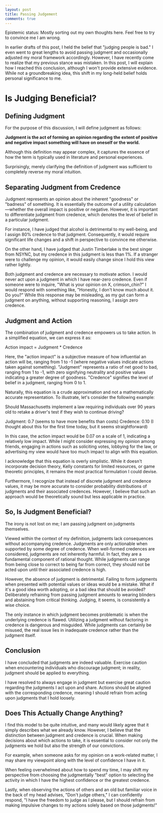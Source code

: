 ```yaml
---
layout: post
title: Passing Judgement
comments: true
---
```


Epistemic status: Mostly sorting out my own thoughts here. Feel free to try to convince me I am wrong.

In earlier drafts of this post, I held the belief that "judging people is bad." I even went to great lengths to avoid passing judgment and occasionally adjusted my moral framework accordingly. However, I have recently come to realize that my previous stance was mistaken. In this post, I will explain how I reached this conclusion, although I won't provide extensive evidence. While not a groundbreaking idea, this shift in my long-held belief holds personal significance to me.

# Is Judging Beneficial?

## Defining Judgment

For the purpose of this discussion, I will define judgment as follows:

**Judgment is the act of forming an opinion regarding the extent of positive and negative impact something will have on oneself or the world.**

Although this definition may appear complex, it captures the essence of how the term is typically used in literature and personal experiences.

Surprisingly, merely clarifying the definition of judgment was sufficient to completely reverse my moral intuition.

## Separating Judgment from Credence

Judgment represents an opinion about the inherent "goodness" or "badness" of something. It is essentially the outcome of a utility calculation—whether the overall impact is positive or negative. However, it is important to differentiate judgment from credence, which denotes the level of belief in a particular judgment.

For instance, I have judged that alcohol is detrimental to my well-being, and I assign 80% credence to that judgment. Consequently, it would require significant life changes and a shift in perspective to convince me otherwise.

On the other hand, I have judged that Justin Timberlake is the best singer from NSYNC, but my credence in this judgment is less than 1%. If a stranger were to challenge my opinion, it would easily change since I hold this view rather lightly.

Both judgment and credence are necessary to motivate action. I would never act upon a judgment in which I have near-zero credence. Even if someone were to inquire, "What is your opinion on X, crimson_chin?" I would respond with something like, "Honestly, I don't know much about it. Do you?" While this response may be misleading, as my gut can form a judgment on anything, without supporting reasoning, I assign zero credence.

## Judgment and Action

The combination of judgment and credence empowers us to take action. In a simplified equation, we can express it as:

Action impact = Judgment * Credence

Here, the "action impact" is a subjective measure of how influential an action will be, ranging from 1 to -1 (where negative values indicate actions taken against something). "Judgment" represents a ratio of net good to bad, ranging from 1 to -1, with zero signifying neutrality and positive values indicating a greater degree of goodness. "Credence" signifies the level of belief in a judgment, ranging from 0 to 1.

Naturally, this equation is a crude approximation and not a mathematically accurate representation. To illustrate, let's consider the following example:

Should Massachusetts implement a law requiring individuals over 90 years old to retake a driver's test if they wish to continue driving?

Judgment: 0.7 (seems to have more benefits than costs)
Credence: 0.10 (I thought about this for the first time today, but it seems straightforward)

In this case, the action impact would be 0.07 on a scale of 1, indicating a relatively low impact. While I might consider expressing my opinion among friends, engaging in actions such as soliciting votes, lobbying for the law, or advertising my view would have too much impact to align with this equation.

I acknowledge that this equation is overly simplistic. While it doesn't incorporate decision theory, Kelly constants for limited resources, or game theoretic principles, it remains the most practical formulation I could devise.

Furthermore, I recognize that instead of discrete judgment and credence values, it may be more accurate to consider probability distributions of judgments and their associated credences. However, I believe that such an approach would be theoretically sound but less applicable in practice.

## So, Is Judgment Beneficial?

The irony is not lost on me; I am passing judgment on judgments themselves.

Viewed within the context of my definition, judgments lack consequences without accompanying credence. Judgments are only actionable when supported by some degree of credence. When well-formed credences are considered, judgments are not inherently harmful. In fact, they are a fundamental component of rational thought. While judgments can range from being close to correct to being far from correct, they should not be acted upon until their associated credence is high.

However, the absence of judgment is detrimental. Failing to form judgments when presented with potential values or ideas would be a mistake. What if it's a good idea worth adopting, or a bad idea that should be avoided? Deliberately refraining from passing judgment amounts to wearing blinders and abstaining from critical thinking. Judging, it seems, is consistently a wise choice.

The only instance in which judgment becomes problematic is when the underlying credence is flawed. Utilizing a judgment without factoring in credence is dangerous and misguided. While judgments can certainly be misused, the real issue lies in inadequate credence rather than the judgment itself.

## Conclusion

I have concluded that judgments are indeed valuable. Exercise caution when encountering individuals who discourage judgment; in reality, judgment should be applied to everything.

I have resolved to always engage in judgment but exercise great caution regarding the judgments I act upon and share. Actions should be aligned with the corresponding credence, meaning I should refrain from acting upon judgments that I hold loosely.

## Does This Actually Change Anything?

I find this model to be quite intuitive, and many would likely agree that it simply describes what we already know. However, I believe that the distinction between judgment and credence is crucial. When making decisions about which actions to take, it is essential to consider not only the judgments we hold but also the strength of our convictions.

For example, when someone asks for my opinion on a work-related matter, I may share my viewpoint along with the level of confidence I have in it.

When feeling overwhelmed about how to spend my time, I may shift my perspective from choosing the judgmentally "best" option to selecting the activity in which I have the highest confidence or the greatest credence.

Lastly, when observing the actions of others and an old but familiar voice in the back of my head advises, "Don't judge others," I can confidently respond, "I have the freedom to judge as I please, but I should refrain from making impulsive changes to my actions solely based on those judgments!"


